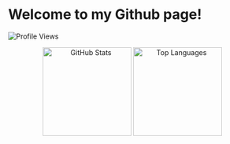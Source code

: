 # Welcome to my Github page!



![Profile Views](https://komarev.com/ghpvc/?username=LiteObject&color=brightgreen)

<div align="center">
  <img src="https://github-readme-stats.vercel.app/api?username=LiteObject&show_icons=true&rank_icon=github&locale=en" alt="GitHub Stats" height="180" />
  <img src="https://github-readme-stats.vercel.app/api/top-langs/?username=LiteObject&layout=compact&hide_border=false&langs_count=10&show_icons=true&theme=transparent" alt="Top Languages" height="180" />
</div>


